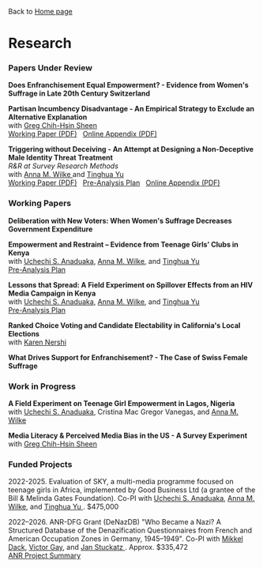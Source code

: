 Back to [Home page](/README.md)

# Research

### Papers Under Review

**Does Enfranchisement Equal Empowerment? - Evidence from Women's Suffrage in Late 20th Century Switzerland**

**Partisan Incumbency Disadvantage - An Empirical Strategy to Exclude an Alternative Explanation** <br>
with <a href="https://sites.google.com/site/gregchsheen/home" class="coauthor-link"> Greg Chih-Hsin Sheen </a><br>
[Working Paper (PDF)](https://www.dropbox.com/scl/fi/aqfhleq5wt76pbjhzgk8r/Partisan-Incumbency-Disadvantage.pdf?rlkey=zi9xiuer1x3wctfv8zw24pwhs&dl=0) &nbsp;
[Online Appendix (PDF)](https://www.dropbox.com/scl/fi/z5xooaqrwccm2bm79lwim/Partisan-Incumbency-Disadvantage_Appendix.pdf?rlkey=gi6y418be1kk6m99znvssam2j&dl=0)

**Triggering without Deceiving - An Attempt at Designing a Non-Deceptive Male Identity Threat Treatment** <br>
_R&R at Survey Research Methods_ <br>
with <a href="https://anna-wilke.com/" class="coauthor-link"> Anna M. Wilke </a> and <a href="https://sites.google.com/view/tinghua-yu" class="coauthor-link"> Tinghua Yu </a> <br>
[Working Paper (PDF)](https://www.dropbox.com/scl/fi/vhc214smxygw6vz29kbs7/Triggering-without-Deceiving.pdf?rlkey=xn1tu14ll9j4ncn309y8259eq&dl=0) &nbsp;
[Pre-Analysis Plan](https://osf.io/8nvkg) &nbsp;
[Online Appendix (PDF)](https://www.dropbox.com/scl/fi/915mc23e4ceei2tdutyq5/Triggering-without-Deceiving_Appendix.pdf?rlkey=y9ddgdh9xkjl7calxxvut9e73&dl=0)

### Working Papers

**Deliberation with New Voters: When Women's Suffrage Decreases Government Expenditure**

**Empowerment and Restraint – Evidence from Teenage Girls’ Clubs in Kenya** <br>
with <a href="https://sites.google.com/prod/view/UchechiSAnaduaka" class="coauthor-link"> Uchechi S. Anaduaka</a>, <a href="https://anna-wilke.com/" class="coauthor-link"> Anna M. Wilke</a>, and <a href="https://sites.google.com/view/tinghua-yu" class="coauthor-link"> Tinghua Yu </a><br>
[Pre-Analysis Plan](https://osf.io/t87y6)

**Lessons that Spread: A Field Experiment on Spillover Effects from an HIV Media Campaign in Kenya** <br>
with <a href="https://sites.google.com/prod/view/UchechiSAnaduaka" class="coauthor-link"> Uchechi S. Anaduaka</a>, <a href="https://anna-wilke.com/" class="coauthor-link"> Anna M. Wilke</a>, and <a href="https://sites.google.com/view/tinghua-yu" class="coauthor-link"> Tinghua Yu </a><br>
[Pre-Analysis Plan](https://osf.io/t87y6)

**Ranked Choice Voting and Candidate Electability in California's Local Elections** <br>
with <a href="https://www.karennershi.com/" class="coauthor-link"> Karen Nershi </a><br>

**What Drives Support for Enfranchisement? - The Case of Swiss Female Suffrage**

### Work in Progress

**A Field Experiment on Teenage Girl Empowerment in Lagos, Nigeria** <br>
with <a href="https://sites.google.com/prod/view/UchechiSAnaduaka" class="coauthor-link"> Uchechi S. Anaduaka</a>, Cristina Mac Gregor Vanegas, and <a href="https://anna-wilke.com/" class="coauthor-link"> Anna M. Wilke </a><br>

**Media Literacy & Perceived Media Bias in the US - A Survey Experiment** <br> 
with <a href="https://sites.google.com/site/gregchsheen/home" class="coauthor-link"> Greg Chih-Hsin Sheen </a><br>

### Funded Projects

2022-2025. Evaluation of SKY, a multi-media programme focused on teenage girls in Africa, implemented by Good Business Ltd (a grantee of the Bill & Melinda Gates Foundation). Co-PI with <a href="https://sites.google.com/prod/view/UchechiSAnaduaka" class="coauthor-link"> Uchechi S. Anaduaka</a>, <a href="https://anna-wilke.com/" class="coauthor-link"> Anna M. Wilke</a>, and <a href="https://sites.google.com/view/tinghua-yu" class="coauthor-link"> Tinghua Yu </a>. $475,000

2022–2026. ANR-DFG Grant (DeNazDB) "Who Became a Nazi? A Structured Database of the Denazification Questionnaires from French and American Occupation Zones in Germany, 1945–1949". Co-PI with <a href="https://www.mikkeldack.com/" class="coauthor-link"> Mikkel Dack</a>, <a href="https://victorgay.netlify.app/" class="coauthor-link"> Victor Gay</a>, and <a href="https://www.janstuckatz.com/" class="coauthor-link"> Jan Stuckatz </a>. Approx. $335,472 <br>
[ANR Project Summary](https://anr.fr/Project-ANR-21-FRAL-0005) 
